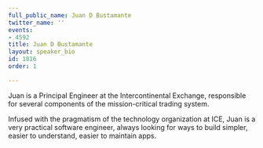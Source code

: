 ```yaml
---
full_public_name: Juan D Bustamante
twitter_name: ''
events:
- 4592
title: Juan D Bustamante
layout: speaker_bio
id: 1816
order: 1

---
```

Juan is a Principal Engineer at the Intercontinental Exchange, responsible for several components of the mission-critical trading system.  

Infused with the pragmatism of the technology organization at ICE, Juan is a very practical software engineer, always looking for ways to build simpler, easier to understand, easier to maintain apps.  